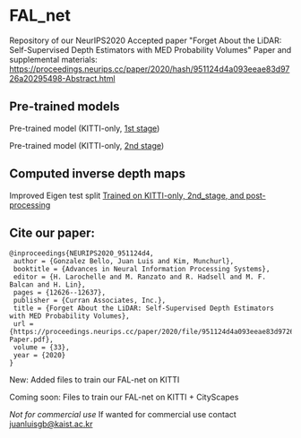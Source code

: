 # FAL_net
Repository of our NeurIPS2020 Accepted paper "Forget About the LiDAR: Self-Supervised Depth Estimators with MED Probability Volumes"
Paper and supplemental materials: https://proceedings.neurips.cc/paper/2020/hash/951124d4a093eeae83d9726a20295498-Abstract.html

## Pre-trained models
Pre-trained model (KITTI-only, [1st stage](https://drive.google.com/drive/folders/1oQwfzEHz6MwDXqkc6riROYEOynyaEE-A?usp=sharing))

Pre-trained model (KITTI-only, [2nd stage](https://drive.google.com/drive/folders/1OakYov5-TQ3koiHV-i4xvuy0f8WIaOoM?usp=sharing))

## Computed inverse depth maps
Improved Eigen test split [Trained on KITTI-only, 2nd_stage, and post-processing](https://drive.google.com/drive/folders/1eOoTqefLh7tc6YiK1Kb8fjc9Ezxgte_J?usp=sharing)

## Cite our paper:
```
@inproceedings{NEURIPS2020_951124d4,
 author = {Gonzalez Bello, Juan Luis and Kim, Munchurl},
 booktitle = {Advances in Neural Information Processing Systems},
 editor = {H. Larochelle and M. Ranzato and R. Hadsell and M. F. Balcan and H. Lin},
 pages = {12626--12637},
 publisher = {Curran Associates, Inc.},
 title = {Forget About the LiDAR: Self-Supervised Depth Estimators with MED Probability Volumes},
 url = {https://proceedings.neurips.cc/paper/2020/file/951124d4a093eeae83d9726a20295498-Paper.pdf},
 volume = {33},
 year = {2020}
}
```

New: Added files to train our FAL-net on KITTI

Coming soon: Files to train our FAL-net on KITTI + CityScapes

*Not for commercial use*
If wanted for commercial use contact juanluisgb@kaist.ac.kr

